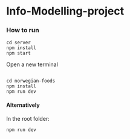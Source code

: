 # Info-Modelling-project

### How to run

```
cd server
npm install
npm start
```

Open a new terminal

```

cd norwegian-foods
npm install
npm run dev
```

#### Alternatively

In the root folder:

```
npm run dev
```
